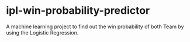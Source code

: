 # ipl-win-probability-predictor
A machine learning project to find out the win probability of both Team by using the Logistic Regression.
